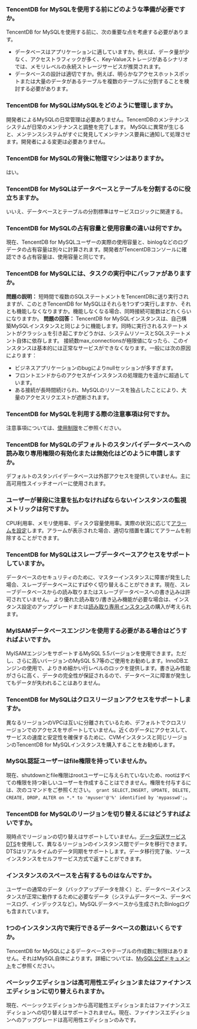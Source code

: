 
### TencentDB for MySQLを使用する前にどのような準備が必要ですか。
TencentDB for MySQLを使用する前に、次の重要な点を考慮する必要があります。
- データベースはアプリケーションに適していますか。例えば、データ量が少なく、アクセストラフィックが多く、Key-Valueストレージがあるシナリオでは、メモリレベルの永続ストレージサービスが推奨されます。
- データベースの設計は適切ですか。例えば、明らかなアクセスホットスポットまたは大量のデータがあるテーブルを複数のテーブルに分割することを検討する必要があります。

### TencentDB for MySQLはMySQLをどのように管理しますか。
開発者によるMySQLの日常管理は必要ありません。TencentDBのメンテナンスシステムが日常のメンテナンスと調整を完了します。
MySQLに異常が生じると、メンテンスシステムがすぐに発見してメンテナンス要員に通知して処理させます。開発者による変更は必要ありません。

### TencentDB for MySQLの背後に物理マシンはありますか。
はい。

### TencentDB for MySQLはデータベースとテーブルを分割するのに役立ちますか。
いいえ、データベースとテーブルの分割標準はサービスロジックに関連する。

### TencentDB for MySQLの占有容量と使用容量の違いは何ですか。
現在、TencentDB for MySQLユーザーの実際の使用容量と、binlogなどのログデータの占有容量は別々に計算されます。開発者がTencentDBコンソールに確認できる占有容量は、使用容量と同じです。

### TencentDB for MySQLには、タスクの実行中にバッファがありますか。
**問題の説明：**
短時間で複数のSQLステートメントをTencentDBに送り実行されますが、このときTencentDB for MySQLはそれらを1つずつ実行しますか、それとも機能しなくなりますか。機能しなくなる場合、同時接続可能数はどれくらいになりますか。
**問題の回答：**
TencentDB for MySQLインスタンスは、自己構築MySQLインスタンスと同じように機能します。同時に実行されるステートメントがクラッシュを引き起こすかどうかは、システムリソースとSQLステートメント自体に依存します。
接続数max_connectionsが極限値になったら、このインスタンスは基本的には正常なサービスができなくなります。一般には次の原因によります：
- ビジネスアプリケーションのbugによりnullセッションが多すぎます。
- フロントエンドからのアクセスがインスタンスの処理能力を遥かに超過しています。
- ある接続が長時間続けられ、MySQLのリソースを独占したことにより、大量のアクセスリクエストが遮断されます。

### TencentDB for MySQLを利用する際の注意事項は何ですか。
注意事項については、[使用制限](https://intl.cloud.tencent.com/document/product/236/7259)をご参照ください。

### TencentDB for MySQLのデフォルトのスタンバイデータベースへの読み取り専用権限の有効化または無効化はどのように申請しますか。
デフォルトのスタンバイデータベースは外部アクセスを提供していません。主に高可用性スイッチオーバーに使用されます。

### ユーザーが普段に注意を払わなければならないインスタンスの監視メトリックは何ですか。
CPU利用率、メモリ使用率、ディスク容量使用率。実際の状況に応じて[アラームを設定](https://intl.cloud.tencent.com/document/product/236/8457)します。アラームが表示された場合、適切な措置を講じてアラームを削除することができます。

<span id = "congkufangwen"></span>
### TencentDB for MySQLはスレーブデータベースアクセスをサポートしていますか。 
データベースのセキュリティのために、マスターインスタンスに障害が発生した場合、スレーブデータベースにすばやく切り替えることができます。現在、スレーブデータベースからの読み取りまたはスレーブデータベースへの書き込みは許可されていません。
より優れた読み取り/書き込み機能が必要な場合は、インスタンス設定のアップグレードまたは[読み取り専用インスタンス](https://intl.cloud.tencent.com/document/product/236/7270)の購入が考えられます。

<span id = "myisam"></span>
### MyISAMデータベースエンジンを使用する必要がある場合はどうすればよいですか。
MyISAMエンジンをサポートするMySQL 5.5バージョンを使用できます。ただし、さらに高いバージョンのMySQL 5.7等のご使用をお勧めします。InnoDBエンジンの使用で、よりきめ細かい行レベルのロックを提供します。書き込み性能がさらに高く、データの完全性が保証されるので、データベースに障害が発生してもデータが失われることはありません。

<span id = "kuadiyufangwen"></span>
### TencentDB for MySQLはクロスリージョンアクセスをサポートしますか。 
異なるリージョンのVPCは互いに分離されているため、デフォルトでクロスリージョンでのアクセスをサポートしていません。近くのデータにアクセスして、サービスの速度と安定性を確保するために、CVMインスタンスと同じリージョンのTencentDB for MySQLインスタンスを購入することをお勧めします。


### MySQL認証ユーザーはfile権限を持っていませんか。
現在、shutdownとfile権限はrootユーザーに与えられていないため、rootはすべての権限を持つ新しいユーザーを作成することはできません。権限を付与するには、次のコマンドをご参照ください。``` grant SELECT,INSERT, UPDATE, DELETE, CREATE, DROP, ALTER on *.* to 'myuser'@'%' identified by 'mypasswd';```。

<span id = "genghuandiyu"></span>
### TencentDB for MySQLのリージョンを切り替えるにはどうすればよいですか。
現時点でリージョンの切り替えはサポートしていません。[データ伝送サービスDTS](https://intl.cloud.tencent.com/document/product/571/13706)を使用して、異なるリージョンのインスタンス間でデータを移行できます。DTSはリアルタイムのデータ同期をサポートします。データ移行完了後、ソースインスタンスをセルフサービス方式で返すことができます。

### インスタンスのスペースを占有するものはなんですか。
ユーザーの通常のデータ（バックアップデータを除く）と、データベースインスタンスが正常に動作するために必要なデータ（システムデータベース、データベースログ、インデックスなど）。MySQLデータベースから生成されたBinlogログも含まれています。

### 1つのインスタンス内で実行できるデータベースの数はいくらですか。
TencentDB for MySQLによるデータベースやテーブルの作成数に制限はありません。それはMySQL自体によります。詳細については、[MySQL公式ドキュメント](https://dev.mysql.com/doc/)をご参照ください。

### ベーシックエディションは高可用性エディションまたはファイナンスエディションに切り替えられますか。
現在、ベーシックエディションから高可能性エディションまたはファイナンスエディションへの切り替えはサポートされません。現在、ファイナンスエディションへのアップグレードは高可用性エディションのみです。


